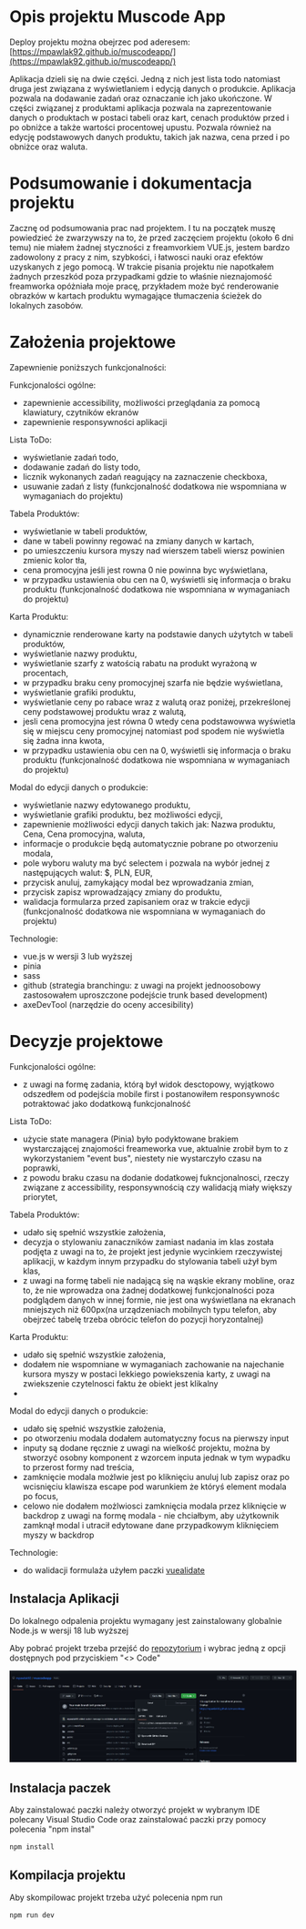 # Opis projektu Muscode App

Deploy projektu można obejrzec pod aderesem: [https://mpawlak92.github.io/muscodeapp/](https://mpawlak92.github.io/muscodeapp/)

Aplikacja dzieli się na dwie części. Jedną z nich jest lista todo natomiast druga jest związana z wyświetlaniem i edycją danych o produkcie. Aplikacja pozwala na dodawanie zadań oraz oznaczanie ich jako ukończone. W części związanej z produktami aplikacja pozwala na zaprezentowanie danych o produktach w postaci tabeli oraz kart, cenach produktów przed i po obniżce a także wartości procentowej upustu. Pozwala również na edycję podstawowych danych produktu, takich jak nazwa, cena przed i po obniżce oraz waluta.

# Podsumowanie i dokumentacja projektu

Zacznę od podsumowania prac nad projektem. I tu na początek muszę powiedzieć że zwarzywszy na to, że przed zaczęciem projektu (około 6 dni temu) nie miałem żadnej styczności z freamvorkiem VUE.js, jestem bardzo zadowolony z pracy z nim, szybkości, i łatwosci nauki oraz efektów uzyskanych z jego pomocą. W trakcie pisania projektu nie napotkałem żadnych przeszkód poza przypadkami gdzie to właśnie nieznajomość freamworka opóżniała moje pracę, przykładem może być renderowanie obrazków w kartach produktu wymagające tłumaczenia ścieżek do lokalnych zasobów.

# Założenia projektowe

Zapewnienie poniższych funkcjonalności:

Funkcjonalości ogólne:

- zapewnienie accessibility, możliwości przeglądania za pomocą klawiatury, czytników ekranów
- zapewnienie responsywności aplikacji

Lista ToDo:

- wyświetlanie zadań todo,
- dodawanie zadań do listy todo,
- licznik wykonanych zadań reagujący na zaznaczenie checkboxa,
- usuwanie zadań z listy (funkcjonalność dodatkowa nie wspomniana w wymaganiach do projektu)

Tabela Produktów:

- wyświetlanie w tabeli produktów,
- dane w tabeli powinny regować na zmiany danych w kartach,
- po umieszczeniu kursora myszy nad wierszem tabeli wiersz powinien zmienic kolor tła,
- cena promocyjna jeśli jest rowna 0 nie powinna byc wyświetlana,
- w przypadku ustawienia obu cen na 0, wyświetli się informacja o braku produktu (funkcjonalność dodatkowa nie wspomniana w wymaganiach do projektu)

Karta Produktu:

- dynamicznie renderowane karty na podstawie danych użytytch w tabeli produktów,
- wyświetlanie nazwy produktu,
- wyświetlanie szarfy z watością rabatu na produkt wyrażoną w procentach,
- w przypadku braku ceny promocyjnej szarfa nie będzie wyświetlana,
- wyświetlanie grafiki produktu,
- wyświetlanie ceny po rabace wraz z walutą oraz poniżej, przekreślonej ceny podstawowej produktu wraz z walutą,
- jesli cena promocyjna jest równa 0 wtedy cena podstawowwa wyświetla się w miejscu ceny promocyjnej natomiast pod spodem nie wyświetla się żadna inna kwota,
- w przypadku ustawienia obu cen na 0, wyświetli się informacja o braku produktu (funkcjonalność dodatkowa nie wspomniana w wymaganiach do projektu)

Modal do edycji danych o produkcie:

- wyświetlanie nazwy edytowanego produktu,
- wyświetlanie grafiki produktu, bez możliwości edycji,
- zapewnienie możliwości edycji danych takich jak: Nazwa produktu, Cena, Cena promocyjna, waluta,
- informacje o produkcie będą automatycznie pobrane po otworzeniu modala,
- pole wyboru waluty ma być selectem i pozwala na wybór jednej z następujących walut: $, PLN, EUR,
- przycisk anuluj, zamykający modal bez wprowadzania zmian,
- przycisk zapisz wprowadzający zmiany do produktu,
- walidacja formularza przed zapisaniem oraz w trakcie edycji (funkcjonalność dodatkowa nie wspomniana w wymaganiach do projektu)

Technologie:

- vue.js w wersji 3 lub wyższej
- pinia
- sass
- github (strategia branchingu: z uwagi na projekt jednoosobowy zastosowałem uproszczone podejście trunk based development)
- axeDevTool (narzędzie do oceny accesibility)

# Decyzje projektowe

Funkcjonalości ogólne:

- z uwagi na formę zadania, którą był widok desctopowy, wyjątkowo odszedłem od podejścia mobile first i postanowiłem responsywnośc potraktować jako dodatkową funkcjonalność

Lista ToDo:

- użycie state managera (Pinia) było podyktowane brakiem wystarczającej znajomości freameworka vue, aktualnie zrobił bym to z wykorzystaniem "event bus", niestety nie wystarczyło czasu na poprawki,
- z powodu braku czasu na dodanie dodatkowej fukncjonalnosci, rzeczy związane z accessibility, responsywnością czy walidacją miały większy priorytet,

Tabela Produktów:

- udało się spełnić wszystkie założenia,
- decyzja o stylowaniu zanaczników zamiast nadania im klas została podjęta z uwagi na to, że projekt jest jedynie wycinkiem rzeczywistej aplikacji, w każdym innym przypadku do stylowania tabeli użył bym klas,
- z uwagi na formę tabeli nie nadającą się na wąskie ekrany mobline, oraz to, że nie wprowadza ona żadnej dodatkowej funkcjonalności poza podglądem danych w innej formie, nie jest ona wyświetlana na ekranach mniejszych niż 600px(na urządzeniach mobilnych typu telefon, aby obejrzeć tabelę trzeba obrócic telefon do pozycji horyzontalnej)

Karta Produktu:

- udało się spełnić wszystkie założenia,
- dodałem nie wspomniane w wymaganiach zachowanie na najechanie kursora myszy w postaci lekkiego powiekszenia karty, z uwagi na zwiekszenie czytelnosci faktu że obiekt jest klikalny
-

Modal do edycji danych o produkcie:

- udało się spełnić wszystkie założenia,
- po otworzeniu modala dodałem automatyczny focus na pierwszy input
- inputy są dodane ręcznie z uwagi na wielkość projektu, można by stworzyć osobny komponent z wzorcem inputa jednak w tym wypadku to przerost formy nad treścia,
- zamknięcie modala możlwie jest po kliknięciu anuluj lub zapisz oraz po wcisnięciu klawisza escape pod warunkiem że któryś element modala po focus,
- celowo nie dodałem możlwiosci zamknięcia modala przez kliknięcie w backdrop z uwagi na formę modala - nie chciałbym, aby użytkownik zamknął modal i utracił edytowane dane przypadkowym kliknięciem myszy w backdrop

Technologie:

- do walidacji formulaża użyłem paczki [vuealidate](https://vuelidate-next.netlify.app/)

## Instalacja Aplikacji

Do lokalnego odpalenia projektu wymagany jest zainstalowany globalnie Node.js w wersji 18 lub wyższej

Aby pobrać projekt trzeba przejść do [repozytorium](https://github.com/mpawlak92/muscodeapp) i wybrac jedną z opcji dostępnych pod przyciskiem "<> Code"

![Przycisk z funkcją pobrania kodu źródłowego ](/src/assets/documentation/git-code.jpg)

## Instalacja paczek

Aby zainstalować paczki należy otworzyć projekt w wybranym IDE polecany Visual Studio Code oraz zainstalować paczki przy pomocy polecenia "npm instal"

```sh
npm install
```

## Kompilacja projektu

Aby skompilowac projekt trzeba użyć polecenia npm run

```sh
npm run dev
```
